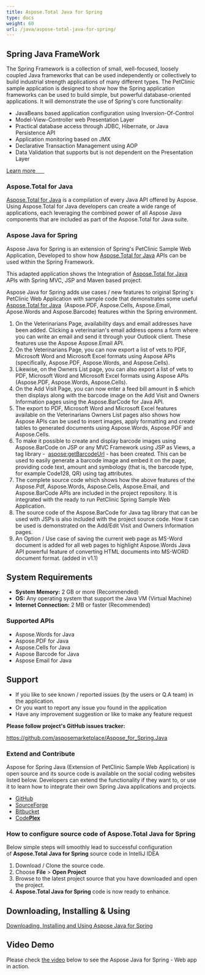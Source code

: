 ```yaml
---
title: Aspose.Total Java for Spring
type: docs
weight: 60
url: /java/aspose-total-java-for-spring/
---
```


## **Spring Java FrameWork**
The Spring Framework is a collection of small, well-focused, loosely coupled Java frameworks that can be used independently or collectively to build industrial strength applications of many different types. The PetClinic sample application is designed to show how the Spring application frameworks can be used to build simple, but powerful database-oriented applications. It will demonstrate the use of Spring's core functionality:

- JavaBeans based application configuration using Inversion-Of-Control
- Model-View-Controller web Presentation Layer
- Practical database access through JDBC, Hibernate, or Java Persistence API
- Application monitoring based on JMX
- Declarative Transaction Management using AOP
- Data Validation that supports but is not dependent on the Presentation Layer

[Learn more](http://docs.spring.io/spring/docs/current/spring-framework-reference/html/overview.html)[       ](http://docs.spring.io/spring/docs/current/spring-framework-reference/html/overview.html)
### **Aspose.Total for Java**
[Aspose.Total for Java](http://www.aspose.com/java/total-component.aspx) is a compilation of every Java API offered by Aspose. Using Aspose.Total for Java developers can create a wide range of applications, each leveraging the combined power of all Aspose Java components that are included as part of the Aspose.Total for Java suite.
### **Aspose Java for Spring**
Aspose Java for Spring is an extension of Spring's PetClinic Sample Web Application, Developed to show how [Aspose.Total for Java](http://www.aspose.com/java/total-component.aspx) APIs can be used within the Spring Framework. 

This adapted application shows the Integration of [Aspose.Total for Java](http://www.aspose.com/java/total-component.aspx) APIs with Spring MVC, JSP and Maven based project.

Aspose Java for Spring adds use cases / new features to original Spring's PetClinic Web Application with sample code that demonstrates some useful [Aspose.Total for Java](http://www.aspose.com/java/total-component.aspx)  (Aspose.PDF, Aspose.Cells, Aspose.Email, Apose.Words and Aspose.Barcode) features within the Spring environment.

1. On the Veterinarians Page, availability days and email addresses have been added. Clicking a veterinarian's email address opens a form where you can write an email and send it through your Outlook client. These features use the Aspose Aspose.Email API.
1. On the Veterinarians Page, you can now export a list of vets to PDF, Microsoft Word and Microsoft Excel formats using Aspose APIs (specifically, Aspose.PDF, Aspose.Words, and Aspose.Cells).
1. Likewise, on the Owners List page, you can also export a list of vets to PDF, Microsoft Word and Microsoft Excel formats using Aspose APIs (Aspose.PDF, Aspose.Words, Aspose.Cells).
1. On the Add Visit Page, you can now enter a feed bill amount in $ which then displays along with the barcode image on the Add Visit and Owners Information pages using the Aspose.BarCode for Java API.
1. The export to PDF, Microsoft Word and Microsoft Excel features available on the Veterinarians Owners List pages also shows how Aspose APIs can be used to insert images, apply formatting and create tables to generated documents using Aspose.Words, Aspose.PDF and Aspose.Cells.
1. To make it possible to create and display barcode images using Aspose.BarCode on JSP or any MVC Framework using JSP as Views, a tag library -  <aspose:getBarcodeUrl> - has been created. This can be used to easily generate a barcode image and embed it on the page, providing code text, amount and symbology (that is, the barcode type, for example Code128, QR) using tag attributes.
1. The complete source code which shows how the above features of the Aspose.Pdf, Aspose.Words, Aspose.Cells, Aspose.Email, and Aspose.BarCode APIs are included in the project repository. It is integrated with the ready to run PetClinic Spring Sample Web Application.
1. The source code of the Aspose.BarCode for Java tag library that can be used with JSPs is also included with the project source code. How it can be used is demonstrated on the Add/Edit Visit and Owners Information pages.
1. An Option / Use case of saving the current web page as MS-Word document is added for all web pages to highlight Aspose.Words Java API powerful feature of converting HTML documents into MS-WORD document format. (added in v1.1)
## **System Requirements**
- **System Memory:** 2 GB or more (Recommended)
- **OS:** Any operating system that support the Java VM (Virtual Machine)
- **Internet Connection:** 2 MB or faster (Recommended)
### **Supported APIs**
- Aspose.Words for Java
- Aspose.PDF for Java
- Aspose.Cells for Java
- Aspose Barcode for Java
- Aspose Email for Java
## **Support**
- If you like to see known / reported issues (by the users or Q.A team) in the application.
- Or you want to report any issue you found in the application
- Have any improvement suggestion or like to make any feature request

**Please follow project's GitHub issues tracker:**

<https://github.com/asposemarketplace/Aspose_for_Spring.Java>
### **Extend and Contribute**
Aspose for Spring Java (Extension of PetClinic Sample Web Application) is open source and its source code is available on the social coding websites listed below. Developers can extend the functionality if they want to, or use it to learn how to integrate their own Spring Java applications and projects.

- [GitHub](http://goo.gl/LbNCfy)
- [SourceForge](http://goo.gl/k9rEgC)
- [Bitbucket](http://goo.gl/vJyN3o)
- [Code**Plex**](http://goo.gl/PEyuIB)
### **How to configure source code of Aspose.Total Java for Spring**
Below simple steps will smoothly lead to successful configuration of **Aspose.Total Java for Spring** source code in IntelliJ IDEA

1. Download / Clone the source code.
1. Choose **File** > **Open Project**
1. Browse to the latest project source that you have downloaded and open the project.
1. **Aspose.Total Java for Spring** code is now ready to enhance.
## **Downloading, Installing & Using**
﻿[Downloading, Installing and Using Aspose Java for Spring](/total/java/downloading-2c-installing-and-using-aspose-java-for-spring/)
## **Video Demo**
Please check [the video](https://www.youtube.com/watch?v=GLujBd6gq_Y&feature=youtu.be) below to see the Aspose Java for Spring - Web app in action.
